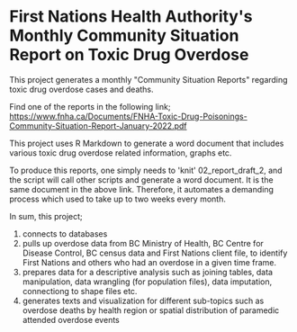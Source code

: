 # First Nations Health Authority's Monthly Community Situation Report on Toxic Drug Overdose  

This project generates a monthly "Community Situation Reports" regarding toxic drug overdose cases and deaths. 

Find one of the reports in the following link; https://www.fnha.ca/Documents/FNHA-Toxic-Drug-Poisonings-Community-Situation-Report-January-2022.pdf

This project uses R Markdown to generate a word document that includes various toxic drug overdose related information, graphs etc.

To produce this reports, one simply needs to 'knit' 02_report_draft_2, and the script will call other scripts and generate a word document. It is the same document in the above link.
Therefore, it automates a demanding process which used to take up to two weeks every month. 

In sum, this project;

1) connects to databases
2) pulls up overdose data from BC Ministry of Health, BC Centre for Disease Control, BC census data and First Nations client file, to identify First Nations and others who had an overdose in a given time frame.
3) prepares data for a descriptive analysis such as joining tables, data manipulation, data wrangling (for population files), data imputation, connectiong to shape files etc. 
4) generates texts and visualization for different sub-topics such as overdose deaths by health region or spatial distribution of paramedic attended overdose events